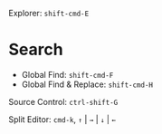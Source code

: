 Explorer:  `shift-cmd-E`

# Search
* Global Find:  `shift-cmd-F`
* Global Find & Replace:  `shift-cmd-H`

Source Control:  `ctrl-shift-G`

Split Editor:  `cmd-k`, `↑` | `→` | `↓` | `←`
